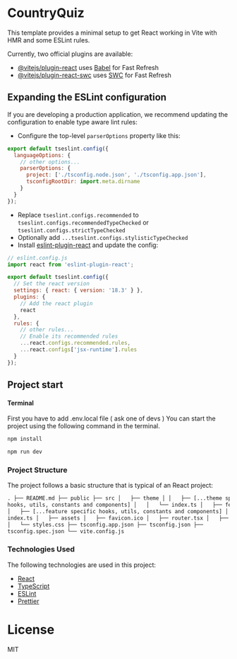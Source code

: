 # CountryQuiz

This template provides a minimal setup to get React working in Vite with HMR and
some ESLint rules.

Currently, two official plugins are available:

- [@vitejs/plugin-react](https://github.com/vitejs/vite-plugin-react/blob/main/packages/plugin-react/README.md)
  uses [Babel](https://babeljs.io/) for Fast Refresh
- [@vitejs/plugin-react-swc](https://github.com/vitejs/vite-plugin-react-swc)
  uses [SWC](https://swc.rs/) for Fast Refresh

## Expanding the ESLint configuration

If you are developing a production application, we recommend updating the
configuration to enable type aware lint rules:

- Configure the top-level `parserOptions` property like this:

```js
export default tseslint.config({
  languageOptions: {
    // other options...
    parserOptions: {
      project: ['./tsconfig.node.json', './tsconfig.app.json'],
      tsconfigRootDir: import.meta.dirname
    }
  }
});
```

- Replace `tseslint.configs.recommended` to
  `tseslint.configs.recommendedTypeChecked` or
  `tseslint.configs.strictTypeChecked`
- Optionally add `...tseslint.configs.stylisticTypeChecked`
- Install
  [eslint-plugin-react](https://github.com/jsx-eslint/eslint-plugin-react) and
  update the config:

```js
// eslint.config.js
import react from 'eslint-plugin-react';

export default tseslint.config({
  // Set the react version
  settings: { react: { version: '18.3' } },
  plugins: {
    // Add the react plugin
    react
  },
  rules: {
    // other rules...
    // Enable its recommended rules
    ...react.configs.recommended.rules,
    ...react.configs['jsx-runtime'].rules
  }
});
```

## Project start

#### Terminal

First you have to add .env.local file ( ask one of devs ) You can start the
project using the following command in the terminal.

```bash
npm install
```

```bash
npm run dev
```

### Project Structure

The project follows a basic structure that is typical of an React project:

```html
. ├── README.md ├── public ├── src │   ├── theme │ │   ├── [...theme specific
hooks, utils, constants and components] │   │   └── index.ts │   ├── feature │
│   ├── [...feature specific hooks, utils, constants and components] │   │   └──
index.ts │   ├── assets │   ├── favicon.ico │   ├── router.tsx │   ├── main.tsx
│   └── styles.css ├── tsconfig.app.json ├── tsconfig.json ├──
tsconfig.spec.json └── vite.config.js
```

### Technologies Used

The following technologies are used in this project:

- [React](https://react.dev/)
- [TypeScript](https://www.typescriptlang.org/)
- [ESLint](https://eslint.org/)
- [Prettier](https://prettier.io/)

# License

MIT
